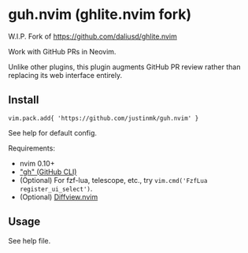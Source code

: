 # guh.nvim (ghlite.nvim fork)

W.I.P. Fork of https://github.com/daliusd/ghlite.nvim

Work with GitHub PRs in Neovim.

Unlike other plugins, this plugin augments GitHub PR review rather than
replacing its web interface entirely.

## Install

    vim.pack.add{ 'https://github.com/justinmk/guh.nvim' }

See help for default config.

Requirements:
- nvim 0.10+
- ["gh" (GitHub CLI)](https://cli.github.com/)
- (Optional) For fzf-lua, telescope, etc., try `vim.cmd('FzfLua register_ui_select')`.
- (Optional) [Diffview.nvim](https://github.com/sindrets/diffview.nvim)

## Usage

See help file.
